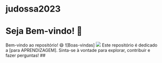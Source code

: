 # judossa2023
# Seja Bem-vindo! 🎉 
Bem-vindo ao repositório! 😄
![Boas-vindas]
![](https://tenor.com/pt-BR/view/happy-happy-happy-gif-6201622217547275472)
Este repositório é dedicado a [para APRENDIZAGEM]. 
Sinta-se à vontade para explorar, contribuir e fazer perguntas! ## 


